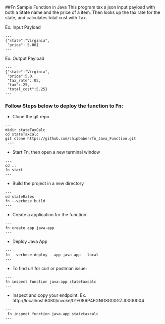 ##Fn Sample Function in Java
This program tax a json input payload with both a State name and the price of a item. Then looks up the tax rate for the state, and calculates total cost with Tax.

Ex. Input Payload

    ---
    {"state":"Virginia",
     "price": 5.00}
    ---
    
Ex. Output Payload

    ---
    {"state":"Virginia",
     "price":5.0,
     "tax_rate":.05,
     "tax":.25,
     "total_cost":5.25}
    ---

### Follow Steps below to deploy the function to Fn:

   - Clone the git repo

    ---
    mkdir stateTaxCalc
    cd stateTaxCalc
    git clone https://github.com/chipbaber/fn_Java_Function.git
     ---

   - Start Fn, then open a new terminal window

    ---
    cd ..
    fn start
    ---
    
   - Build the project in a new directory

    ---
    cd stateRates
    fn --verbose build
    ---

   - Create a application for the function

    ---
    fn create app java-app
    ---
    
   - Deploy Java App

    ---
    fn --verbose deploy --app java-app --local
    ---

   - To find url for curl or postman issue:

    ---
    fn inspect function java-app statetaxcalc
    ---
    
   - Inspect and copy your endpoint: Ex. http://localhost:8080/invoke/01E086P4FGNG8G00GZJ0000004
    
    ---
     fn inspect function java-app statetaxcalc
    ---